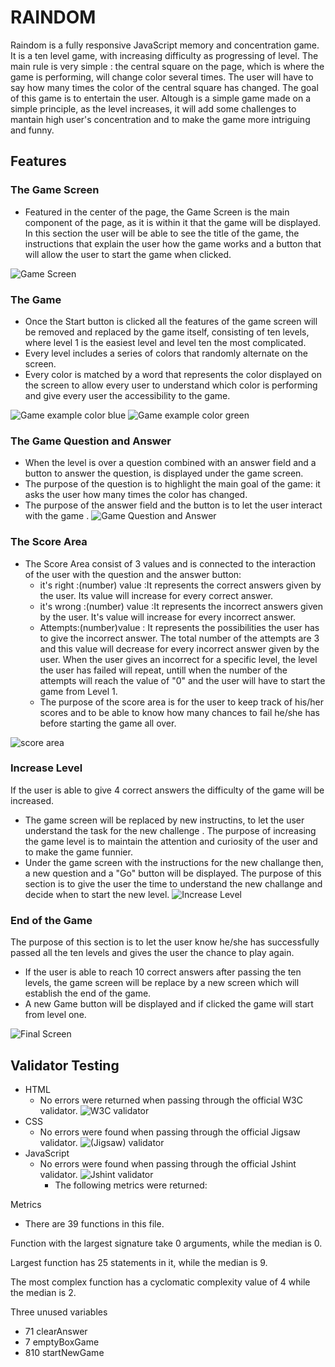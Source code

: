 # RAINDOM
Raindom is a fully responsive JavaScript memory and concentration game. It is a ten level game, with increasing difficulty as progressing of level. 
The main rule is very simple :
the central square on the page, which is where the game is performing, will change color several times.
The user will have to say how many times the color of the central square has changed.
The goal of this game is to entertain the user. Altough is a simple game made on a simple principle, as the level increases, it will add some challenges to mantain high  user's concentration and to make the game more intriguing and funny.
<inserire screen shot>
## Features
### The  Game Screen
 - Featured in the center of the page, the Game Screen is the main component of the page, as it is within it that the game will be displayed.
 In this section the user will be able to see the title of the game, the instructions that explain the user how the game works and a button that will allow the user to start the game when clicked.
   
 ![Game Screen](media/raindom-game-screen.jpg)

 ### The Game
  - Once the Start button is clicked all the features of the game screen will be removed and replaced by the game itself, consisting of ten levels, where level 1 is the easiest level and level ten the most complicated.
  - Every level includes a  series of colors that randomly alternate on the screen.
  - Every color is matched by a word that represents the color displayed on the screen to allow every user to understand which color is performing and give every user the accessibility to the game.
  
  ![Game example color blue](media/raindom-game-play1.jpg)
  ![Game example color green](media/raindom-game-play2.jpg)

### The Game Question and Answer
- When the level is over a question combined with an answer field and a button to answer the question, is displayed under the game screen.
- The purpose of the question is to highlight the main goal of the game: it asks the user how many times the color has changed.
- The purpose of the answer field and the button is to let the user interact with the game .
![Game Question and Answer](media/raindom-question.jpg)
### The Score Area
- The Score Area consist of 3 values and is connected to the interaction of the user with the question and the answer button:
  - it's right :(number) value :It represents the correct answers given by the user. Its value will increase for every correct answer.
  - it's wrong :(number) value :It represents the incorrect answers given by the user. It's value will increase for every incorrect answer.
  - Attempts:(number)value : It represents the possibilities the user has to give the incorrect answer. The total number of the attempts are 3 and this value will decrease for every incorrect answer given by the user.
  When the user gives an incorrect for a specific level, the level the user  has failed will repeat, untill when the number of the attempts will reach the value of "0" and the user will have to start the game from Level 1.
  - The purpose of the score area is for the user to keep track of his/her scores and to be able to know how many chances to fail he/she has before starting the game all over.

![score area](media/raindom-score-area.jpg)

### Increase Level
If the user is able to give 4 correct answers the difficulty of the game will be increased.
- The game screen will be replaced by new instructins, to let the user understand the  task for the  new challenge .
The purpose of increasing the game level is to maintain the attention and curiosity of the user and to make the game funnier.
- Under the game screen with the instructions for the new challange then, a new question and a "Go" button will be displayed.
The purpose of this section is to give the user the time to understand the new challange and decide when to start the new level.
![Increase Level](media/raindom-increase-level.jpg)
 
 ### End of the Game
 The purpose of this section is to let the user know he/she has successfully passed all the ten levels and gives the user the chance to play again.
 - If the user is able to reach 10 correct answers after passing the ten levels, the game screen will be replace by a new screen which will establish the end of the game.
 - A new Game button will be displayed and if clicked the game will start from level one.

 ![Final Screen](media/raindom-final-screen.jpg)

 ## Validator Testing
- HTML
    - No errors were returned when passing through the official W3C validator. ![W3C validator](media/raindom-w3c-validator-html.jpg)
- CSS
    - No errors were found when passing through the official Jigsaw validator. ![(Jigsaw) validator](media/raindom-jigsaw-css-validator.jpg)
- JavaScript
    - No errors were found when passing through the official Jshint validator. ![Jshint validator](media/raindom-jshint-js-validator.jpg)
      - The following metrics were returned: 
      
Metrics
- There are 39 functions in this file.

Function with the largest signature take 0 arguments, while the median is 0.

Largest function has 25 statements in it, while the median is 9.

The most complex function has a cyclomatic complexity value of 4 while the median is 2.

Three unused variables
- 71	clearAnswer
- 7	emptyBoxGame
- 810	startNewGame



 


